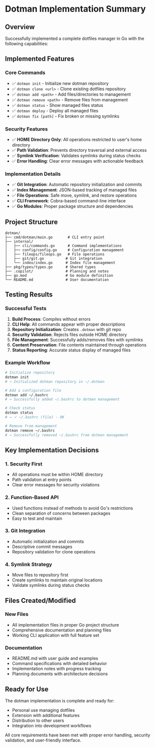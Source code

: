 # Dotman Implementation Summary

## Overview
Successfully implemented a complete dotfiles manager in Go with the following capabilities:

## Implemented Features

### Core Commands
- ✅ `dotman init` - Initialize new dotman repository
- ✅ `dotman clone <url>` - Clone existing dotfiles repository  
- ✅ `dotman add <path>` - Add files/directories to management
- ✅ `dotman remove <path>` - Remove files from management
- ✅ `dotman status` - Show managed files status
- ✅ `dotman deploy` - Deploy all managed files
- ✅ `dotman fix [path]` - Fix broken or missing symlinks

### Security Features
- ✅ **HOME Directory Only**: All operations restricted to user's home directory
- ✅ **Path Validation**: Prevents directory traversal and external access
- ✅ **Symlink Verification**: Validates symlinks during status checks
- ✅ **Error Handling**: Clear error messages with actionable feedback

### Implementation Details
- ✅ **Git Integration**: Automatic repository initialization and commits
- ✅ **Index Management**: JSON-based tracking of managed files
- ✅ **File Operations**: Safe move, symlink, and restore operations
- ✅ **CLI Framework**: Cobra-based command-line interface
- ✅ **Go Modules**: Proper package structure and dependencies

## Project Structure
```
dotman/
├── cmd/dotman/main.go       # CLI entry point
├── internal/
│   ├── cli/commands.go      # Command implementations
│   ├── config/config.go     # Configuration management
│   ├── fileops/fileops.go   # File operations
│   ├── git/git.go          # Git integration
│   └── index/index.go      # Index file management
├── pkg/types/types.go      # Shared types
├── .copilot/               # Planning and notes
├── go.mod                  # Go module definition
└── README.md               # User documentation
```

## Testing Results

### Successful Tests
1. **Build Process**: Compiles without errors
2. **CLI Help**: All commands appear with proper descriptions
3. **Repository Initialization**: Creates `.dotman` with git repo
4. **Security Validation**: Rejects files outside HOME directory
5. **File Management**: Successfully adds/removes files with symlinks
6. **Content Preservation**: File contents maintained through operations
7. **Status Reporting**: Accurate status display of managed files

### Example Workflow
```bash
# Initialize repository
dotman init
# → Initialized dotman repository in ~/.dotman

# Add a configuration file
dotman add ~/.bashrc
# → Successfully added ~/.bashrc to dotman management

# Check status
dotman status
# → ✓ ~/.bashrc (file) - OK

# Remove from management
dotman remove ~/.bashrc
# → Successfully removed ~/.bashrc from dotman management
```

## Key Implementation Decisions

### 1. Security First
- All operations must be within HOME directory
- Path validation at entry points
- Clear error messages for security violations

### 2. Function-Based API
- Used functions instead of methods to avoid Go's restrictions
- Clean separation of concerns between packages
- Easy to test and maintain

### 3. Git Integration
- Automatic initialization and commits
- Descriptive commit messages
- Repository validation for clone operations

### 4. Symlink Strategy
- Move files to repository first
- Create symlinks to maintain original locations
- Validate symlinks during status checks

## Files Created/Modified

### New Files
- All implementation files in proper Go project structure
- Comprehensive documentation and planning files
- Working CLI application with full feature set

### Documentation
- README.md with user guide and examples
- Command specifications with detailed behavior
- Implementation notes with progress tracking
- Planning documents with architecture decisions

## Ready for Use
The dotman implementation is complete and ready for:
- Personal use managing dotfiles
- Extension with additional features
- Distribution to other users
- Integration into development workflows

All core requirements have been met with proper error handling, security validation, and user-friendly interface.
